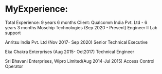 # MyExperience:
Total Experience: 9 years 6 months
Client: Qualcomm India Pvt. Ltd - 6 years 3 months 
Moschip Technologies (Sep 2020 - Present)
Engineer II Lab support

Anritsu India Pvt. Ltd (Nov 2017- Sep 2020) 
Senior Technical Executive

Eka Chakra Enterprises (Aug 2015- Oct2017)
Technical Engineer

Sri Bhavani Enterprises, Wipro Limited(Aug 2014-Jul 2015)
Access Control Operator

